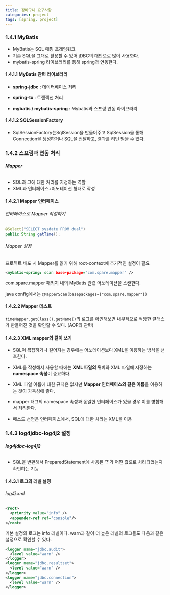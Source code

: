 ```yaml
---
title: 장바구니 요구사항
categories: project
tags: [spring, project]
---
```


### 1.4.1 MyBatis

* MyBatis는 SQL 매핑 프레임워크
* 기존 SQL을 그대로 활용할 수 있어 jDBC의 대안으로 많이 사용한다.
* mybatis-spring 라이브러리를 통해 spring과 연동한다.



#### **1.4.1.1 MyBatis 관련 라이브러리**

* **spring-jdbc**  : 데이터베이스 처리

* **spring-tx** : 트랜잭션 처리
* **mybatis / mybatis-spring**  : Mybatis와 스프링 연동 라이브러리



#### 1.4.1.2 SQLSessionFactory

* SqlSessionFactory는SqlSession을 만들어주고 SqlSession을 통해 Connection을 생성하거나 SQL을 전달하고, 결과를 리턴 받을 수 있다.



### 1.4.2 스프링과 연동 처리

###### **Mapper** 

* SQL과 그에 대한 처리를 지정하는 역할
* XML과 인터페이스+어노테이션 형태로 작성



#### 1.4.2.1 Mapper 인터페이스

###### 인터페이스로 Mapper 작성하기

```java
@Select("SELECT sysdate FROM dual")
public String getTime();
```

###### Mapper 설정

프로젝트 배포 시 Mapper를 읽기 위해 root-context에 추가적인 설정이 필요

```xml
<mybatis-spring: scan base-package="com.spare.mapper" />
```

com.spare.mapper 패키지 내의 MyBatis 관련 어노테이션을 스캔한다.

java config에서는 ```@MapperScan(basepackages={"com.spare.mapper"})``` 





#### 1.4.2.2 Mapper 테스트

```timeMapper.getClass().getName()```의 로그를 확인해보면 내부적으로 적당한 클래스가 만들어진 것을 확인할 수 있다. (AOP와 관련)



#### 1.4.2.3 XML mapper와 같이 쓰기

* SQL이 복잡하거나 길어지는 경우에는 어노테이션보다 XML을 이용하는 방식을 선호한다.

* XML을 작성해서 사용할 때에는 **XML 파일의 위치**와 XML 파일에 지정하는 **namespace 속성**이 중요하다.
* XML 파일 이름에 대한 규칙은 없지만 **Mapper 인터페이스와 같은 이름**을 이용하는 것이 가독성에 좋다.
* mapper 태그의 namespace 속성과 동일한 인터페이스가 있을 경우 이를 병합해서 처리한다.
* 메소드 선언은 인터페이스에서, SQL에 대한 처리는 XML을 이용



### 1.4.3 log4jdbc-log4j2 설정

###### **log4jdbc-log4j2**

* SQL을 변환해서 PreparedStatement에 사용된 '?'가 어떤 값으로 처리되었는지 확인하는 기능



#### 1.4.3.1 로그의 레벨 설정

###### log4j.xml

```xml
<root>
  <priority value="info" />
  <appender-ref ref="console"/>
</root>
```

기본 설정의 로그는 info 레벨이다. warn과 같이 더 높은 레벨의 로그들도 다음과 같은 설정으로 확인할 수 있다.

```xml
<logger name="jdbc.audit">
  <level value="warn" />
</logger>
<logger name="jdbc.resultset">
  <level value="warn" />
</logger>
<logger name="jdbc.connection">
  <level value="warn" />
</logger>
```



